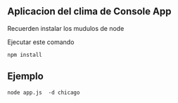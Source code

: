 ## Aplicacion del clima de Console App
Recuerden instalar los mudulos de node

Ejecutar este comando

```
npm install

```
## Ejemplo 
```
node app.js  -d chicago

```   